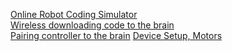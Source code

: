 [Online Robot Coding Simulator](https://youtu.be/31-yUz5AaRU?si=OjRFDhvCXHLEQsDB)<br>
[Wireless downloading code to the brain](https://youtu.be/MIqs7dGDLuY?si=vPrW4wbtZdYin5mf)<br>
[Pairing controller to the brain](https://youtu.be/cssYgIoqU9A?si=02zoL_SdjX9yXanB)
[Device Setup, Motors](https://youtu.be/TbaOMMKLGG4?si=fIzlkih8RRbeLtSl)
